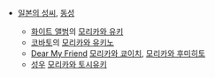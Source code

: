   * [일본의 성씨](%EC%9D%BC%EB%B3%B8%EC%9D%98%20%EC%84%B1%EC%94%A8.md), [동성](%EB%8F%99%EC%84%B1.md)  

    * [화이트 앨범](%ED%99%94%EC%9D%B4%ED%8A%B8%20%EC%95%A8%EB%B2%94.md)의 [모리카와 유키](%EB%AA%A8%EB%A6%AC%EC%B9%B4%EC%99%80%20%EC%9C%A0%ED%82%A4.md)
    * [코바토](%EC%BD%94%EB%B0%94%ED%86%A0.md)의 [모리카와 유키노](%EB%AA%A8%EB%A6%AC%EC%B9%B4%EC%99%80%20%EC%9C%A0%ED%82%A4%EB%85%B8.md)
    * [Dear My Friend](Dear%20My%20Friend.md) [모리카와 쿄이치](%EB%AA%A8%EB%A6%AC%EC%B9%B4%EC%99%80%20%EC%BF%84%EC%9D%B4%EC%B9%98.md), [모리카와 후미히토](%EB%AA%A8%EB%A6%AC%EC%B9%B4%EC%99%80%20%ED%9B%84%EB%AF%B8%ED%9E%88%ED%86%A0.md)
    * [성우](%EC%84%B1%EC%9A%B0.md) [모리카와 토시유키](%EB%AA%A8%EB%A6%AC%EC%B9%B4%EC%99%80%20%ED%86%A0%EC%8B%9C%EC%9C%A0%ED%82%A4.md)

